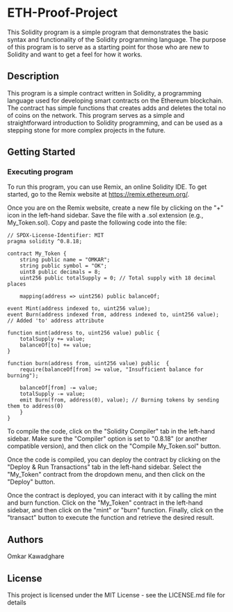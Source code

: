 # ETH-Proof-Project

This Solidity program is a simple program that demonstrates the basic syntax and functionality of the Solidity programming language. The purpose of this program is to serve as a starting point for those who are new to Solidity and want to get a feel for how it works.

## Description

This program is a simple contract written in Solidity, a programming language used for developing smart contracts on the Ethereum blockchain. The contract has simple functions that creates adds and deletes the total no of coins on the network. This program serves as a simple and straightforward introduction to Solidity programming, and can be used as a stepping stone for more complex projects in the future.

## Getting Started

### Executing program

To run this program, you can use Remix, an online Solidity IDE. To get started, go to the Remix website at https://remix.ethereum.org/.

Once you are on the Remix website, create a new file by clicking on the "+" icon in the left-hand sidebar. Save the file with a .sol extension (e.g., My_Token.sol). Copy and paste the following code into the file:

    // SPDX-License-Identifier: MIT
    pragma solidity ^0.8.18;
    
    contract My_Token {
        string public name = "OMKAR";
        string public symbol = "OK";
        uint8 public decimals = 8;
        uint256 public totalSupply = 0; // Total supply with 18 decimal places
    
        mapping(address => uint256) public balanceOf;

    event Mint(address indexed to, uint256 value);
    event Burn(address indexed from, address indexed to, uint256 value); // Added 'to' address attribute
    
    function mint(address to, uint256 value) public {
        totalSupply += value;
        balanceOf[to] += value;
    }

    function burn(address from, uint256 value) public  {
        require(balanceOf[from] >= value, "Insufficient balance for burning");
        
        balanceOf[from] -= value;
        totalSupply -= value;
        emit Burn(from, address(0), value); // Burning tokens by sending them to address(0)
        }
    }
    
        


To compile the code, click on the "Solidity Compiler" tab in the left-hand sidebar. Make sure the "Compiler" option is set to "0.8.18" (or another compatible version), and then click on the "Compile My_Token.sol" button.

Once the code is compiled, you can deploy the contract by clicking on the "Deploy & Run Transactions" tab in the left-hand sidebar. Select the "My_Token" contract from the dropdown menu, and then click on the "Deploy" button.

Once the contract is deployed, you can interact with it by calling the mint and burn function. Click on the "My_Token" contract in the left-hand sidebar, and then click on the "mint" or "burn" function. Finally, click on the "transact" button to execute the function and retrieve the desired result.

## Authors

Omkar Kawadghare


## License

This project is licensed under the MIT License - see the LICENSE.md file for details

